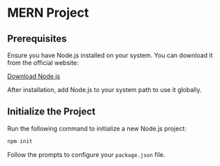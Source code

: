 # MERN Project

## Prerequisites

Ensure you have Node.js installed on your system. You can download it from the official website:

[Download Node.js](https://nodejs.org/en)

After installation, add Node.js to your system path to use it globally.

## Initialize the Project

Run the following command to initialize a new Node.js project:

```sh
npm init
```

Follow the prompts to configure your `package.json` file.
